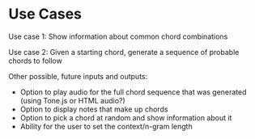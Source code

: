 # Use Cases

Use case 1:
Show information about common chord combinations

Use case 2:
Given a starting chord, generate a sequence of probable chords to follow


Other possible, future inputs and outputs:
- Option to play audio for the full chord sequence that was generated (using Tone.js or HTML audio?)
- Option to display notes that make up chords
- Option to pick a chord at random and show information about it
- Ability for the user to set the context/n-gram length

